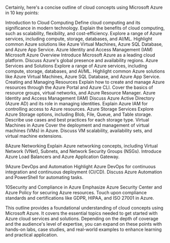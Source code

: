 Certainly, here's a concise outline of cloud concepts using Microsoft Azure in 10 key points:

Introduction to Cloud Computing
Define cloud computing and its significance in modern technology.
Explain the benefits of cloud computing, such as scalability, flexibility, and cost-efficiency.
Explore a range of Azure services, including compute, storage, databases, and AI/ML.
Highlight common Azure solutions like Azure Virtual Machines, Azure SQL Database, and Azure App Service.
Azure Identity and Access Management (IAM)
Microsoft Azure Overview
Introduce Microsoft Azure as a leading cloud platform.
Discuss Azure's global presence and availability regions.
Azure Services and Solutions
Explore a range of Azure services, including compute, storage, databases, and AI/ML.
Highlight common Azure solutions like Azure Virtual Machines, Azure SQL Database, and Azure App Service.
Creating and Managing Resources
Explain how to create and manage Azure resources through the Azure Portal and Azure CLI.
Cover the basics of resource groups, virtual networks, and Azure Resource Manager.
Azure Identity and Access Management (IAM)
Discuss Azure Active Directory (Azure AD) and its role in managing identities.
Explain Azure IAM for controlling access to Azure resources.
Azure Storage Services
Explore Azure Storage options, including Blob, File, Queue, and Table storage.
Describe use cases and best practices for each storage type.
Virtual Machines in Azure
Cover the deployment and management of virtual machines (VMs) in Azure.
Discuss VM scalability, availability sets, and virtual machine extensions.

8Azure Networking
Explain Azure networking concepts, including Virtual Network (VNet), Subnets, and Network Security Groups (NSGs).
Introduce Azure Load Balancers and Azure Application Gateway.

9Azure DevOps and Automation
Highlight Azure DevOps for continuous integration and continuous deployment (CI/CD).
Discuss Azure Automation and PowerShell for automating tasks.

10Security and Compliance in Azure
 Emphasize Azure Security Center and Azure Policy for securing Azure resources.
 Touch upon compliance standards and certifications like GDPR, HIPAA, and ISO 27001 in Azure.

This outline provides a foundational understanding of cloud concepts using Microsoft Azure. It covers the essential topics needed to get started with Azure cloud services and solutions. Depending on the depth of coverage and the audience's level of expertise, you can expand on these points with hands-on labs, case studies, and real-world examples to enhance learning and practical application.
